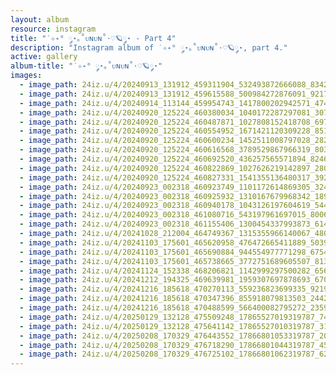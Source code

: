 ```yaml
---
layout: album
resource: instagram
title: "˙✧˖° ༘⋆｡˚ᴜɴᴜɴ˚⋅♡🪐༘⋆ - Part 4"
description: "Instagram album of ˙✧˖° ༘⋆｡˚ᴜɴᴜɴ˚⋅♡🪐༘⋆, part 4."
active: gallery
album-title: "˙✧˖° ༘⋆｡˚ᴜɴᴜɴ˚⋅♡🪐༘⋆"
images:
  - image_path: 24iz.u/4/20240913_131912_459311904_532493872666088_834245358709363158_n.jpg
  - image_path: 24iz.u/4/20240913_131912_459615588_500984272876091_921707894079306637_n.jpg
  - image_path: 24iz.u/4/20240914_113144_459954743_1417800202942571_4745157025505093988_n.jpg
  - image_path: 24iz.u/4/20240920_125224_460380034_1040172287297081_3078001005422115560_n.jpg
  - image_path: 24iz.u/4/20240920_125224_460487871_1027808152418708_6970879578404543461_n.jpg
  - image_path: 24iz.u/4/20240920_125224_460554952_1671421120309228_851481279135599472_n.jpg
  - image_path: 24iz.u/4/20240920_125224_460600234_1452511008797028_2821250053387693902_n.jpg
  - image_path: 24iz.u/4/20240920_125224_460616568_3789529867966319_8033862025316402031_n.jpg
  - image_path: 24iz.u/4/20240920_125224_460692520_436257565571894_8246081082802101735_n.jpg
  - image_path: 24iz.u/4/20240920_125224_460822869_1027626219142897_2809328683752007088_n.jpg
  - image_path: 24iz.u/4/20240920_125224_460827331_1541355136480317_3922967414374663480_n.jpg
  - image_path: 24iz.u/4/20240923_002318_460923749_1101172614869305_3244133584709723723_n.jpg
  - image_path: 24iz.u/4/20240923_002318_460925932_1310167679968342_1892441678415510733_n.jpg
  - image_path: 24iz.u/4/20240923_002318_460940178_1043126197604619_5448627061527572573_n.jpg
  - image_path: 24iz.u/4/20240923_002318_461080716_543197961697015_800678565795874955_n.jpg
  - image_path: 24iz.u/4/20240923_002318_461155406_1300454337993873_6142269832067431331_n.jpg
  - image_path: 24iz.u/4/20241028_212004_464749367_1315355966140067_4801348890220648075_n.jpg
  - image_path: 24iz.u/4/20241103_175601_465620958_476472665411889_5039828733298896968_n.jpg
  - image_path: 24iz.u/4/20241103_175601_465690884_944554977771298_6754317282804073405_n.jpg
  - image_path: 24iz.u/4/20241103_175601_465738665_3772751689605507_8130836148311054304_n.jpg
  - image_path: 24iz.u/4/20241124_152338_468206821_1142999297500282_6569255968083645150_n.jpg
  - image_path: 24iz.u/4/20241212_194325_469639981_1959307697878693_6706931843315260400_n.jpg
  - image_path: 24iz.u/4/20241216_185618_470270113_559236823699335_9219901974283730592_n.jpg
  - image_path: 24iz.u/4/20241216_185618_470347396_855918079813503_244292148207966519_n.jpg
  - image_path: 24iz.u/4/20241216_185618_470488599_566400082795272_2359025801810409120_n.jpg
  - image_path: 24iz.u/4/20250129_132128_475509248_17865527019319787_7405931462587565712_n.jpg
  - image_path: 24iz.u/4/20250129_132128_475641142_17865527010319787_3175815459906646391_n.jpg
  - image_path: 24iz.u/4/20250208_170329_476443552_17866801053319787_205376781402933864_n.jpg
  - image_path: 24iz.u/4/20250208_170329_476718290_17866801044319787_4583525857905295218_n.jpg
  - image_path: 24iz.u/4/20250208_170329_476725102_17866801062319787_6219080901303619078_n.jpg
---
```

